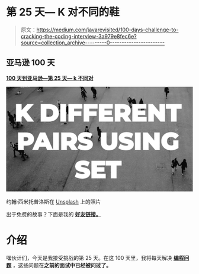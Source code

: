 # 第 25 天— K 对不同的鞋

> 原文：<https://medium.com/javarevisited/100-days-challenge-to-cracking-the-coding-interview-3a979e8fec6e?source=collection_archive---------0----------------------->

## **亚马逊 100 天**

[**100 天到亚马逊—第 25 天— k 不同对**](https://leetcode.com/problems/k-diff-pairs-in-an-array/)

![](img/32d68d3b98184156e814a5a2c76def15.png)

约翰·西米托普洛斯在 [Unsplash](https://unsplash.com/s/photos/pair?utm_source=unsplash&utm_medium=referral&utm_content=creditCopyText) 上的照片

出于免费的故事？下面是我的 [**好友链接。**](/@akshay_ravindran/100-days-challenge-to-cracking-the-coding-interview-3a979e8fec6e?source=friends_link&sk=4625bcdede260b8c043a479c1a5164e0)

# 介绍

嘿伙计们，今天是我接受挑战的第 25 天。在这 100 天里，我将每天解决 [**编程问题**](http://javarevisited.blogspot.sg/2017/07/top-50-java-programs-from-coding-Interviews.html#axzz4xXS86IVo) ，这些问题在**之前的面试中已经被问过了。**
